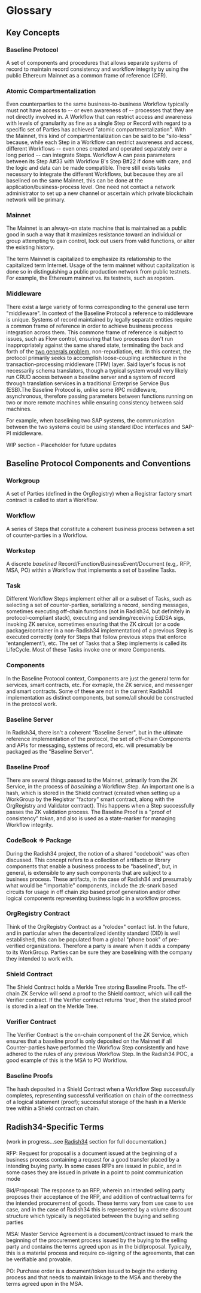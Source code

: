 # Glossary

## Key Concepts

### Baseline Protocol

A set of components and procedures that allows separate systems of record to maintain record consistency and workflow integrity by using the public Ethereum Mainnet as a common frame of reference \(CFR\).

### Atomic Compartmentalization

Even counterparties to the same business-to-business Workflow typically must not have access to -- or even awareness of -- processes that they are not directly involved in. A Workflow that can restrict access and awareness with levels of granularity as fine as a single Step or Record with regard to a specific set of Parties has achieved "atomic compartmentalization". With the Mainnet, this kind of compartmentalization can be said to be "silo-less" because, while each Step in a Workflow can restrict awareness and access, different Workflows -- even ones created and operated separately over a long period -- can integrate Steps. Workflow A can pass parameters between its Step A\#33 with Workflow B's Step B\#22 if done with care, and the logic and data can be made compatible. There still exists tasks necessary to integrate the different Workflows, but because they are all baselined on the same Mainnet, this can be done at the application/business-process level. One need not contact a network administrator to set up a new channel or ascertain which private blockchain network will be primary.

### **Mainnet**

The Mainnet is an always-on state machine that is maintained as a public good in such a way that it maximizes resistance toward an individual or group attempting to gain control, lock out users from valid functions, or alter the existing history. 

The term Mainnet is capitalized to emphasize its relationship to the capitalized term Internet. Usage of the term mainnet without capitalization is done so in distinguishing a public production network from public testnets. For example, the Ethereum mainnet vs. its testnets, such as ropsten.

### Middleware

There exist a large variety of forms corresponding to the general use term "middleware". In context of the Baseline Protocol a reference to middleware is unique. Systems of record maintained by legally separate entities require a common frame of reference in order to achieve business process integration across them. This commone frame of reference is subject to issues, such as Flow control, ensuring that two processes don't run inappropriately against the same shared state, terminating the back and forth of the [two generals problem](https://en.wikipedia.org/wiki/Two_Generals%27_Problem), non-repudiation, etc. In this context, the protocol primarily seeks to accomplish loose-coupling architecture in the transaction-processing middleware \(TPM\) layer. Said layer's focus is not necessarily schema translators, though a typical system would very likely run CRUD access between a baseline server and a system of record through translation services in a traditional Enterprise Service Bus \(ESB\).The Baseline Protocol is, unlike some RPC middleware, asynchronous, therefore passing parameters between functions running on two or more remote machines while ensuring consistency between said machines.

For example, when baselining two SAP systems, the communication between the two systems could be using standard iDoc interfaces and SAP-PI middleware.

WIP section - Placeholder for future updates

## Baseline Protocol Components and Conventions

### Workgroup

A set of Parties \(defined in the OrgRegistry\) when a Registrar factory smart contract is called to start a Workflow.

### Workflow

A series of Steps that constitute a coherent business process between a set of counter-parties in a Workflow.

### Workstep

A discrete _baselined_ Record/Function/BusinessEvent/Document \(e.g,. RFP, MSA, PO\) within a Workflow that implements a set of baseline Tasks.

### Task

Different Workflow Steps implement either all or a subset of Tasks, such as selecting a set of counter-parties, serializing a record, sending messages, sometimes executing off-chain functions \(not in Radish34, but definitely in protocol-compliant stack\), executing and sending/receiving EdDSA sigs, invoking ZK service, sometimes ensuring that the ZK circuit \(or a code package/container in a non-Radish34 implementation\) of a previous Step is executed correctly \(only for Steps that follow previous steps that enforce 'entanglement'\), etc. The set of Tasks that a Step implements is called its LifeCycle. Most of these Tasks invoke one or more Components.

### Components

In the Baseline Protocol context, Components are just the general term for services, smart contracts, etc. For exmaple, the ZK service, and messenger and smart contracts. Some of these are not in the current Radish34 implementation as distinct components, but some/all should be constructed in the protocol work.

### Baseline Server

In Radish34, there isn't a coherent "Baseline Server", but in the ultimate reference implementation of the protocol, the set of off-chain Components and APIs for messaging, systems of record, etc. will presumably be packaged as the "Baseline Server".

### Baseline Proof

There are several things passed to the Mainnet, primarily from the ZK Service, in the process of _baselining_ a Workflow Step. An important one is a hash, which is stored in the Shield contract \(created when setting up a WorkGroup by the Registrar "factory" smart contract, along with the OrgRegistry and Validator contract\). This happens when a Step successfully passes the ZK validation process. The Baseline Proof is a "proof of consistency" _token_, and also is used as a state-marker for managing Workflow integrity.

### CodeBook =&gt; Package

During the Radish34 project, the notion of a shared "codebook" was often discussed. This concept refers to a collection of artifacts or library components that enable a business process to be "baselined", but, in general, is extensible to any such components that are subject to a business process. These artifacts, in the case of Radish34 and presumably what would be "importable" components, include the zk-snark based circuits for usage in off chain zkp based proof generation and/or other logical components representing business logic in a workflow process.

### OrgRegistry Contract

Think of the OrgRegistry Contract as a "rolodex" contact list. In the future, and in particular when the decentralized identity standard \(DID\) is well established, this can be populated from a global "phone book" of pre-verified organizations. Therefore a party is aware when it adds a company to its WorkGroup. Parties can be sure they are baselining with the company they intended to work with.

### Shield Contract

The Shield Contract holds a Merkle Tree storing Baseline Proofs. The off-chain ZK Service will send a proof to the Shield contract, which will call the Verifier contract. If the Verifier contract returns 'true', then the stated proof is stored in a leaf on the Merkle Tree.

### Verifier Contract

The Verifier Contract is the on-chain component of the ZK Service, which ensures that a baseline proof is only deposited on the Mainnet if all Counter-parties have performed the Workflow Step consistently and have adhered to the rules of any previous Workflow Step. In the Radish34 POC, a good example of this is the MSA to PO Workflow.

### Baseline Proofs

The hash deposited in a Shield Contract when a Workflow Step successfully completes, representing successful verification on chain of the correctness of a logical statement \(proof\); successful storage of the hash in a Merkle tree within a Shield contract on chain.

## Radish34-Specific Terms

\(work in progress...see [Radish34]() section for full documentation.\)

RFP: Request for proposal is a document issued at the beginning of a business process containing a request for a good transfer placed by a intending buying party. In some cases RFPs are issued in public, and in some cases they are issued in private in a point to point communication mode

Bid/Proposal: The response to an RFP, wherein an intended selling party proposes their acceptance of the RFP, and addition of contractual terms for the intended procurement of goods. These terms vary from use case to use case, and in the case of Radish34 this is represented by a volume discount structure which typically is negotiated between the buying and selling parties

MSA: Master Service Agreement is a document/contract issued to mark the beginning of the procurement process issued by the buying to the selling party and contains the terms agreed upon as in the bid/proposal. Typically, this is a material process and require co-signing of the agreements, that can be verifiable and provable.

PO: Purchase order is a document/token issued to begin the ordering process and that needs to maintain linkage to the MSA and thereby the terms agreed upon in the MSA.

